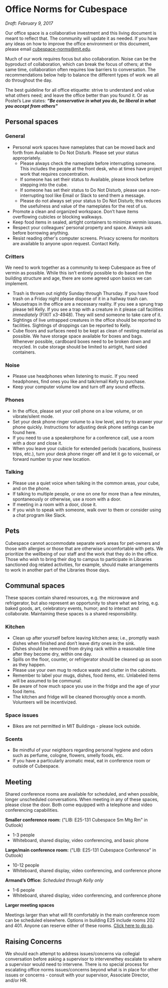 # Office Norms for Cubespace
_Draft: February 9, 2017_

Our office space is a collaborative investment and this living document is meant to reflect that. The community will update it as needed. If you have any ideas on how to improve the office environment or this document, please email cubespace-norms@mit.edu.

Much of our work requires focus but also collaboration. Noise can be the byproduct of collaboration, which can break the focus of others; at the same time, collaboration often requires low barriers to conversation. The recommendations below help to balance the different types of work we all do throughout the day. 

The best guideline for all office etiquette: strive to understand and value what others need; and leave the office better than you found it. Or as Postel’s Law states: _**“Be conservative in what you do, be liberal in what you accept from others"**_

## Personal spaces

### General
- Personal work spaces have nameplates that can be moved back and forth from Available to Do Not Disturb. Please set your status appropriately.
  - Please always check the nameplate before interrupting someone. This includes the people at the front desk, who at times have project work that requires concentration.
  - If someone has set their status to Available, please knock before stepping into the cube.
  - If someone has set their status to Do Not Disturb, please use a non-interrupting tool like Email or Slack to send them a message.
  - Please do not always set your status to Do Not Disturb; this reduces the usefulness and value of the nameplates for the rest of us.
- Promote a clean and organized workspace.  Don’t have items overflowing cubicles or blocking walkways.  
- Keep food items in sealed, airtight containers to minimize vermin issues.
- Respect your colleagues’ personal property and space. Always ask before borrowing anything.
- Resist reading other's computer screens. Privacy screens for monitors are available to anyone upon request. Contact Kelly.

### Critters
We need to work together as a community to keep Cubespace as free of vermin as possible.  While this isn’t entirely possible to do based on the building structure and age, there are some agreed upon basics we can implement.
- Trash is thrown out nightly Sunday through Thursday.  If you have food trash on a Friday night please dispose of it in a hallway trash can.
- Mousetraps in the office are a necessary reality.  If you see a sprung trap please tell Kelly.  If you see a trap with a creature in it please call facilities _immediately_ (FIXIT x3-4948).  They will send someone to take care of it.
- Sightings of live untrapped creatures in the office should be reported to facilities.  Sightings of droppings can be reported to Kelly.
- Cube floors and surfaces need to be kept as clean of nesting material as possible.  We have storage space available for boxes and bags.  Whenever possible, cardboard boxes need to be broken down and recycled.  In cube storage should be limited to airtight, hard sided containers.

### Noise
- Please use headphones when listening to music. If you need headphones, find ones you like and talk/email Kelly to purchase.
- Keep your computer volume low and turn off any sound effects.

### Phones 
- In the office, please set your cell phone on a low volume, or on vibrate/silent mode. 
- Set your desk phone ringer volume to a low level, and try to answer your phone quickly. Instructions for adjusting desk phone settings can be found here. 
- If you need to use a speakerphone for a conference call, use a room with a door and close it.
- When you leave your cubicle for extended periods (vacations, business trips, etc.), turn your desk phone ringer off and let it go to voicemail, or forward number to your new location.

### Talking
- Please use a quiet voice when talking in the common areas, your cube, and on the phone.
- If talking to multiple people, or one on one for more than a few minutes, spontaneously or otherwise, use a room with a door.
- If meeting in a room with a door, close it.
- If you wish to speak with someone, walk over to them or consider using a chat program like Slack. 

## Pets
Cubespace cannot accommodate separate work areas for pet-owners and those with allergies or those that are otherwise uncomfortable with pets.  We prioritize the wellbeing of our staff and the work that they do in the office.  Those who wish to bring their dog to campus to participate in Libraries sanctioned dog related activities, for example, should make arrangements to work in another part of the Libraries those days.

## Communal spaces
These spaces contain shared resources, e.g. the microwave and refrigerator, but also represent an opportunity to share what we bring, e.g. baked goods, art, celebratory events, humor; and to interact and collaborate.  Maintaining these spaces is a shared responsibility.

### Kitchen
- Clean up after yourself before leaving kitchen area; i.e., promptly wash dishes when finished and don’t leave dirty ones in the sink. 
- Dishes should be removed from drying rack within a reasonable time after they become dry, within one day.
- Spills on the floor, counter, or refrigerator should be cleaned up as soon as they happen. 
- Please use your own mug to reduce waste and clutter in the cabinets.
- Remember to label your mugs, dishes, food items, etc. Unlabeled items will be assumed to be communal.   
- Be aware of how much space you use in the fridge and the age of your food items. 
- The kitchen and fridge will be cleaned thoroughly once a month. Volunteers will be incentivized.  

### Space issues
- Bikes are not permitted in MIT Buildings - please lock outside.

### Scents
- Be mindful of your neighbors regarding personal hygiene and odors such as perfume, cologne, flowers, smelly foods, etc. 
- If you have a particularly aromatic meal, eat in conference room or outside of Cubespace. 

## Meeting
Shared conference rooms are available for scheduled, and when possible, longer unscheduled conversations. When meeting in any of these spaces, please close the door. Both come equipped with a telephone and video conferencing capabilities.

**Smaller conference room:** ("LIB: E25-131 Cubespace Sm Mtg Rm" in Outlook)
- 1-3 people
- Whiteboard, shared display, video conferencing, and basic phone

**Large/main conference room:** ("LIB: E25-131 Cubespace Conference" in Outlook)
- 10-12 people
- Whiteboard, shared display, video conferencing, and conference phone

**Armand’s Office:** _Scheduled through Kelly only_
- 1-6 people 
- Whiteboard, shared display, video conferencing, and conference phone

**Larger meeting spaces**

Meetings larger than what will fit comfortably in the main conference room can be scheduled elsewhere. Options in building E25 include rooms 202 and 401. Anyone can reserve either of these rooms.  [Click here to do so](http://web.mit.edu/vpr/reservations/index.html). 

## Raising Concerns
We should each attempt to address issues/concerns via collegial conversation before asking a supervisor to intervenethey escalate to where a supervisor would need to intervene.  There is no special process for escalating office norms issues/concerns beyond what is in place for other issues or concerns - consult with your supervisor, Associate Director, and/or HR.
